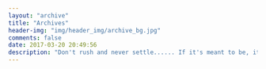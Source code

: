 ```yaml
---
layout: "archive"
title: "Archives"
header-img: "img/header_img/archive_bg.jpg"
comments: false
date: 2017-03-20 20:49:56
description: "Don't rush and never settle...... If it's meant to be, it will be......"
---
```

